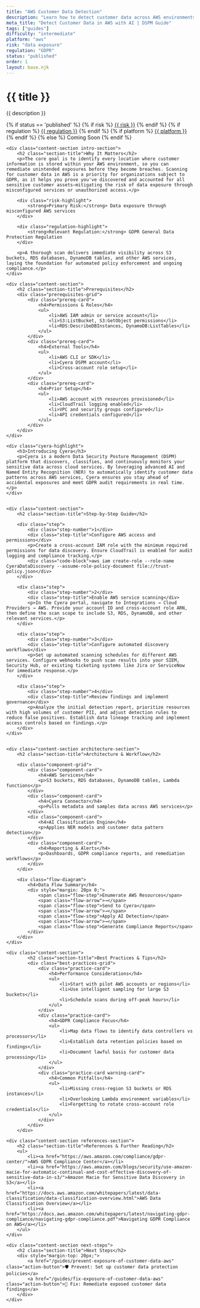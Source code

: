 ```yaml
---
title: "AWS Customer Data Detection"
description: "Learn how to detect customer data across AWS environments. Follow step-by-step guidance for GDPR compliance and data protection."
meta_title: "Detect Customer Data in AWS with AI | DSPM Guide"
tags: ["guides"]
difficulty: "intermediate"
platform: "aws"
risk: "data exposure"
regulation: "GDPR"
status: "published"
order: 1
layout: base.njk
---
```


<div class="container">
    <div class="header">
        <h1>{{ title }}</h1>
        <p>{{ description }}</p>
        <div class="guide-tags-container">
			<div class="guide-tags-wrapper">
		    {% if status == 'published' %}
		        {% if risk %}
		        <a href="/risk/{{ risk | downcase | replace: ' ', '-' }}/" class="guide-tag risk">{{ risk }}</a>
		        {% endif %}
		        {% if regulation %}
		        <a href="/regulation/{{ regulation | downcase | replace: ' ', '-' }}/" class="guide-tag regulation">{{ regulation }}</a>
		        {% endif %}
		        {% if platform %}
		        <a href="/platforms/{{ platform | downcase | replace: ' ', '-' }}/" class="guide-tag platform">{{ platform }}</a>
		        {% endif %}
		    {% else %}
		        <span class="guide-tag coming-soon">Coming Soon</span>
		    {% endif %}
		</div>
		</div>
    </div>

    <div class="content-section intro-section">
        <h2 class="section-title">Why It Matters</h2>
        <p>The core goal is to identify every location where customer information is stored within your AWS environment, so you can remediate unintended exposures before they become breaches. Scanning for customer data in AWS is a priority for organizations subject to GDPR, as it helps you prove you've discovered and accounted for all sensitive customer assets—mitigating the risk of data exposure through misconfigured services or unauthorized access.</p>
        
        <div class="risk-highlight">
            <strong>Primary Risk:</strong> Data exposure through misconfigured AWS services
        </div>
        
        <div class="regulation-highlight">
            <strong>Relevant Regulation:</strong> GDPR General Data Protection Regulation
        </div>
        
        <p>A thorough scan delivers immediate visibility across S3 buckets, RDS databases, DynamoDB tables, and other AWS services, laying the foundation for automated policy enforcement and ongoing compliance.</p>
    </div>

    <div class="content-section">
        <h2 class="section-title">Prerequisites</h2>
        <div class="prerequisites-grid">
            <div class="prereq-card">
                <h4>Permissions & Roles</h4>
                <ul>
                    <li>AWS IAM admin or service account</li>
                    <li>S3:ListBucket, S3:GetObject permissions</li>
                    <li>RDS:DescribeDBInstances, DynamoDB:ListTables</li>
                </ul>
            </div>
            <div class="prereq-card">
                <h4>External Tools</h4>
                <ul>
                    <li>AWS CLI or SDK</li>
                    <li>Cyera DSPM account</li>
                    <li>Cross-account role setup</li>
                </ul>
            </div>
            <div class="prereq-card">
                <h4>Prior Setup</h4>
                <ul>
                    <li>AWS account with resources provisioned</li>
                    <li>CloudTrail logging enabled</li>
                    <li>VPC and security groups configured</li>
                    <li>API credentials configured</li>
                </ul>
            </div>
        </div>
    </div>
	
    <div class="cyera-highlight">
        <h3>Introducing Cyera</h3>
        <p>Cyera is a modern Data Security Posture Management (DSPM) platform that discovers, classifies, and continuously monitors your sensitive data across cloud services. By leveraging advanced AI and Named Entity Recognition (NER) to automatically identify customer data patterns across AWS services, Cyera ensures you stay ahead of accidental exposures and meet GDPR audit requirements in real time.</p>
    </div>
	

    <div class="content-section">
        <h2 class="section-title">Step-by-Step Guide</h2>
        
        <div class="step">
            <div class="step-number">1</div>
            <div class="step-title">Configure AWS access and permissions</div>
            <p>Create a cross-account IAM role with the minimum required permissions for data discovery. Ensure CloudTrail is enabled for audit logging and compliance tracking.</p>
            <div class="code-block">aws iam create-role --role-name CyeraDataDiscovery --assume-role-policy-document file://trust-policy.json</div>
        </div>

        <div class="step">
            <div class="step-number">2</div>
            <div class="step-title">Enable AWS service scanning</div>
            <p>In the Cyera portal, navigate to Integrations → Cloud Providers → AWS. Provide your account ID and cross-account role ARN, then define the scan scope to include S3, RDS, DynamoDB, and other relevant services.</p>
        </div>

        <div class="step">
            <div class="step-number">3</div>
            <div class="step-title">Configure automated discovery workflows</div>
            <p>Set up automated scanning schedules for different AWS services. Configure webhooks to push scan results into your SIEM, Security Hub, or existing ticketing systems like Jira or ServiceNow for immediate response.</p>
        </div>

        <div class="step">
            <div class="step-number">4</div>
            <div class="step-title">Review findings and implement governance</div>
            <p>Analyze the initial detection report, prioritize resources with high volumes of customer PII, and adjust detection rules to reduce false positives. Establish data lineage tracking and implement access controls based on findings.</p>
        </div>
    </div>


    <div class="content-section architecture-section">
        <h2 class="section-title">Architecture & Workflow</h2>
        
        <div class="component-grid">
            <div class="component-card">
                <h4>AWS Services</h4>
                <p>S3 buckets, RDS databases, DynamoDB tables, Lambda functions</p>
            </div>
            <div class="component-card">
                <h4>Cyera Connector</h4>
                <p>Pulls metadata and samples data across AWS services</p>
            </div>
            <div class="component-card">
                <h4>AI Classification Engine</h4>
                <p>Applies NER models and customer data pattern detection</p>
            </div>
            <div class="component-card">
                <h4>Reporting & Alerts</h4>
                <p>Dashboards, GDPR compliance reports, and remediation workflows</p>
            </div>
        </div>

        <div class="flow-diagram">
            <h4>Data Flow Summary</h4>
            <div style="margin: 20px 0;">
                <span class="flow-step">Enumerate AWS Resources</span>
                <span class="flow-arrow">→</span>
                <span class="flow-step">Send to Cyera</span>
                <span class="flow-arrow">→</span>
                <span class="flow-step">Apply AI Detection</span>
                <span class="flow-arrow">→</span>
                <span class="flow-step">Generate Compliance Reports</span>
            </div>
        </div>
    </div>

	<div class="content-section">
	        <h2 class="section-title">Best Practices & Tips</h2>
	        <div class="best-practices-grid">
	            <div class="practice-card">
	                <h4>Performance Considerations</h4>
	                <ul>
	                    <li>Start with pilot AWS accounts or regions</li>
	                    <li>Use intelligent sampling for large S3 buckets</li>
	                    <li>Schedule scans during off-peak hours</li>
	                </ul>
	            </div>
	            <div class="practice-card">
	                <h4>GDPR Compliance Focus</h4>
	                <ul>
	                    <li>Map data flows to identify data controllers vs processors</li>
	                    <li>Establish data retention policies based on findings</li>
	                    <li>Document lawful basis for customer data processing</li>
	                </ul>
	            </div>
	            <div class="practice-card warning-card">
	                <h4>Common Pitfalls</h4>
	                <ul>
	                    <li>Missing cross-region S3 buckets or RDS instances</li>
	                    <li>Overlooking Lambda environment variables</li>
	                    <li>Forgetting to rotate cross-account role credentials</li>
	                </ul>
	            </div>
	        </div>
	    </div>

    <div class="content-section references-section">
        <h2 class="section-title">References & Further Reading</h2>
        <ul>
            <li><a href="https://aws.amazon.com/compliance/gdpr-center/">AWS GDPR Compliance Center</a></li>
            <li><a href="https://aws.amazon.com/blogs/security/use-amazon-macie-for-automatic-continual-and-cost-effective-discovery-of-sensitive-data-in-s3/">Amazon Macie for Sensitive Data Discovery in S3</a></li>
            <li><a href="https://docs.aws.amazon.com/whitepapers/latest/data-classification/data-classification-overview.html">AWS Data Classification Overview</a></li>
            <li><a href="https://docs.aws.amazon.com/whitepapers/latest/navigating-gdpr-compliance/navigating-gdpr-compliance.pdf">Navigating GDPR Compliance on AWS</a></li>
        </ul>
    </div>

    <div class="content-section next-steps">
        <h2 class="section-title">Next Steps</h2>
        <div style="margin-top: 20px;">
            <a href="/guides/prevent-exposure-of-customer-data-aws" class="action-button">🛡️ Prevent: Set up customer data protection policies</a>
            <a href="/guides/fix-exposure-of-customer-data-aws" class="action-button">🔧 Fix: Remediate exposed customer data findings</a>
        </div>
    </div>
</div>